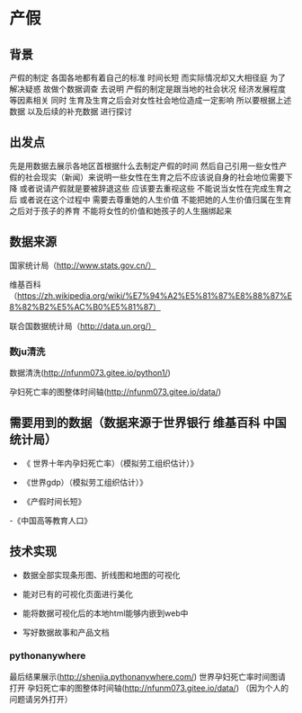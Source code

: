 # 产假
## 背景
产假的制定 各国各地都有着自己的标准 时间长短 而实际情况却又大相径庭 为了解决疑惑 故做个数据调查 去说明 产假的制定是跟当地的社会状况 经济发展程度 等因素相关 同时 生育及生育之后会对女性社会地位造成一定影响 所以要根据上述数据 以及后续的补充数据 进行探讨
## 出发点
先是用数据去展示各地区首根据什么去制定产假的时间 然后自己引用一些女性产假的社会现实（新闻）来说明一些女性在生育之后不应该说自身的社会地位需要下降 或者说请产假就是要被辞退这些 应该要去重视这些 不能说当女性在完成生育之后 或者说在这个过程中 需要去尊重她的人生价值 不能把她的人生价值归属在生育之后对于孩子的养育 不能将女性的价值和她孩子的人生捆绑起来 
## 数据来源
国家统计局（http://www.stats.gov.cn/）

维基百科（https://zh.wikipedia.org/wiki/%E7%94%A2%E5%81%87%E8%88%87%E8%82%B2%E5%AC%B0%E5%81%87）

联合国数据统计局（http://data.un.org/）
### 数ju清洗
 数据清洗(http://nfunm073.gitee.io/python1/)
 
 孕妇死亡率的图整体时间轴(http://nfunm073.gitee.io/data/)
 
 ## 需要用到的数据（数据来源于世界银行 维基百科 中国统计局）

- 《 世界十年内孕妇死亡率）（模拟劳工组织估计）》

- 《世界gdp）（模拟劳工组织估计）》

- 《产假时间长短》

-《中国高等教育人口》

## 技术实现

- 数据全部实现条形图、折线图和地图的可视化

- 能对已有的可视化页面进行美化

- 能将数据可视化后的本地html能够内嵌到web中

- 写好数据故事和产品文档

### pythonanywhere

最后结果展示(http://shenjia.pythonanywhere.com/)
世界孕妇死亡率时间图请打开 孕妇死亡率的图整体时间轴(http://nfunm073.gitee.io/data/)
（因为个人的问题请另外打开）
